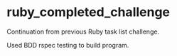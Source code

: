 # ruby_completed_challenge

Continuation from previous Ruby task list challenge.   

Used BDD rspec testing to build program.

